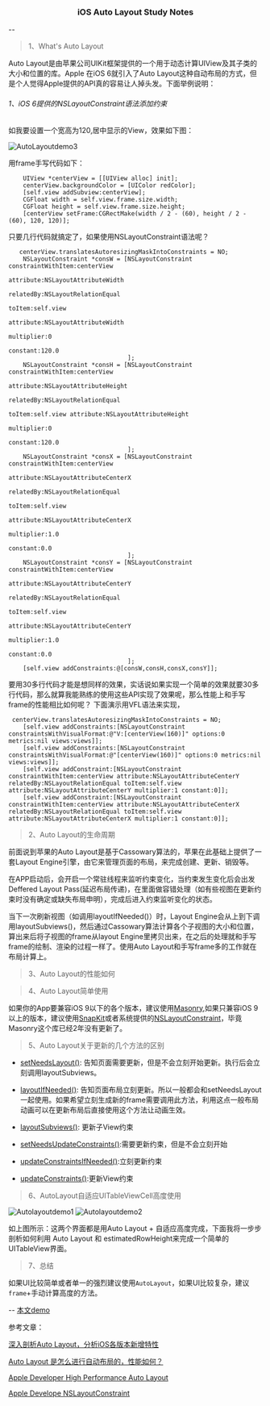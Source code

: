 <h3><center>iOS Auto Layout Study Notes</center></h3>
--


> 1、What's Auto Layout

Auto Layout是由苹果公司UIKit框架提供的一个用于动态计算UIView及其子类的大小和位置的库。Apple 在iOS 6就引入了Auto Layout这种自动布局的方式，但是个人觉得Apple提供的API真的容易让人掉头发。下面举例说明：
###### 1、iOS 6提供的NSLayoutConstraint语法添加约束

如我要设置一个宽高为120,居中显示的View，效果如下图：

![AutoLayoutdemo3](/Users/mac001/Desktop/Study学习资料/iOSNotes/AutoLayout/AutoLayoutdemo3.png)

用frame手写代码如下：

```
    UIView *centerView = [[UIView alloc] init];
    centerView.backgroundColor = [UIColor redColor];
    [self.view addSubview:centerView];
    CGFloat width = self.view.frame.size.width;
    CGFloat height = self.view.frame.size.height;
    [centerView setFrame:CGRectMake(width / 2 - (60), height / 2 - (60), 120, 120)];

```
只要几行代码就搞定了，如果使用NSLayoutConstraint语法呢？

```
   centerView.translatesAutoresizingMaskIntoConstraints = NO;
    NSLayoutConstraint *consW = [NSLayoutConstraint constraintWithItem:centerView
                                                             attribute:NSLayoutAttributeWidth
                                                             relatedBy:NSLayoutRelationEqual
                                                                toItem:self.view
                                                             attribute:NSLayoutAttributeWidth
                                                            multiplier:0
                                                              constant:120.0
                                 ];
    NSLayoutConstraint *consH = [NSLayoutConstraint constraintWithItem:centerView
                                                             attribute:NSLayoutAttributeHeight
                                                             relatedBy:NSLayoutRelationEqual
                                                                toItem:self.view attribute:NSLayoutAttributeHeight
                                                            multiplier:0
                                                              constant:120.0
                                 ];
    NSLayoutConstraint *consX = [NSLayoutConstraint constraintWithItem:centerView
                                                             attribute:NSLayoutAttributeCenterX
                                                             relatedBy:NSLayoutRelationEqual
                                                                toItem:self.view
                                                             attribute:NSLayoutAttributeCenterX
                                                            multiplier:1.0
                                                              constant:0.0
                                 ];
    NSLayoutConstraint *consY = [NSLayoutConstraint constraintWithItem:centerView
                                                             attribute:NSLayoutAttributeCenterY
                                                             relatedBy:NSLayoutRelationEqual
                                                                toItem:self.view
                                                             attribute:NSLayoutAttributeCenterY
                                                            multiplier:1.0
                                                              constant:0.0
                                 ];
    [self.view addConstraints:@[consW,consH,consX,consY]];

```
要用30多行代码才能是想同样的效果，实话说如果实现一个简单的效果就要30多行代码，那么就算我能熟练的使用这些API实现了效果呢，那么性能上和手写frame的性能相比如何呢？
下面演示用VFL语法来实现，

```
 centerView.translatesAutoresizingMaskIntoConstraints = NO;
    [self.view addConstraints:[NSLayoutConstraint constraintsWithVisualFormat:@"V:[centerView(160)]" options:0 metrics:nil views:views]];
    [self.view addConstraints:[NSLayoutConstraint constraintsWithVisualFormat:@"[centerView(160)]" options:0 metrics:nil views:views]];
    [self.view addConstraint:[NSLayoutConstraint constraintWithItem:centerView attribute:NSLayoutAttributeCenterY relatedBy:NSLayoutRelationEqual toItem:self.view attribute:NSLayoutAttributeCenterY multiplier:1 constant:0]];
    [self.view addConstraint:[NSLayoutConstraint constraintWithItem:centerView attribute:NSLayoutAttributeCenterX relatedBy:NSLayoutRelationEqual toItem:self.view attribute:NSLayoutAttributeCenterX multiplier:1 constant:0]];
```



> 2、Auto Layout的生命周期

前面说到苹果的Auto Layout是基于Cassowary算法的，苹果在此基础上提供了一套Layout Engine引擎，由它来管理页面的布局，来完成创建、更新、销毁等。

在APP启动后，会开启一个常驻线程来监听约束变化，当约束发生变化后会出发Deffered Layout Pass(延迟布局传递)，在里面做容错处理（如有些视图在更新约束时没有确定或缺失布局申明），完成后进入约束监听变化的状态。

当下一次刷新视图（如调用layoutIfNeeded()）时，Layout Engine会从上到下调用layoutSubviews()，然后通过Cassowary算法计算各个子视图的大小和位置，算出来后将子视图的frame从layout Engine里拷贝出来，在之后的处理就和手写frame的绘制、渲染的过程一样了。使用Auto Layout和手写frame多的工作就在布局计算上。

> 3、Auto Layout的性能如何



> 4、Auto Layout简单使用


如果你的App要兼容iOS 9以下的各个版本，建议使用[Masonry](https://github.com/SnapKit/Masonry),如果只兼容iOS 9以上的版本，建议使用[SnapKit](https://github.com/SnapKit/SnapKit)或者系统提供的[NSLayoutConstraint](https://developer.apple.com/documentation/uikit/nslayoutconstraint)，毕竟Masonry这个库已经2年没有更新了。



> 5、Auto Layout关于更新的几个方法的区别

* [setNeedsLayout()](https://developer.apple.com/documentation/uikit/uiview/1622601-setneedslayout): 告知页面需要更新，但是不会立刻开始更新。执行后会立刻调用layoutSubviews。

* [layoutIfNeeded()](https://developer.apple.com/documentation/uikit/uiview/1622507-layoutifneeded): 告知页面布局立刻更新。所以一般都会和setNeedsLayout一起使用。如果希望立刻生成新的frame需要调用此方法，利用这点一般布局动画可以在更新布局后直接使用这个方法让动画生效。

* [layoutSubviews()](https://developer.apple.com/documentation/uikit/uiview/1622482-layoutsubviews): 更新子View约束

*  [setNeedsUpdateConstraints()](https://developer.apple.com/documentation/uikit/uiview/1622450-setneedsupdateconstraints):需要更新约束，但是不会立刻开始

*  [updateConstraintsIfNeeded()](https://developer.apple.com/documentation/uikit/uiview/1622595-updateconstraintsifneeded):立刻更新约束

*  [updateConstraints()](https://developer.apple.com/documentation/uikit/uiview/1622512-updateconstraints):更新View约束

> 6、AutoLayout自适应UITableViewCell高度使用

![Autolayoutdemo1](/Users/mac001/Desktop/Study学习资料/iOSNotes/AutoLayout/Autolayoutdemo1.png)
![Autolayoutdemo2](/Users/mac001/Desktop/Study学习资料/iOSNotes/AutoLayout/Autolayoutdemo2.png)

如上图所示：这两个界面都是用Auto Layout + 自适应高度完成，下面我将一步步剖析如何利用 Auto Layout 和 estimatedRowHeight来完成一个简单的UITableView界面。

> 7、总结

如果UI比较简单或者单一的强烈建议使用`AutoLayout`，如果UI比较复杂，建议`frame`+手动计算高度的方法。

--
[本文demo](https://github.com/dengfeng520/One-Swift)

参考文章：

[深入剖析Auto Layout，分析iOS各版本新增特性](https://ming1016.github.io/2015/11/03/deeply-analyse-autolayout/#more)

[Auto Layout 是怎么进行自动布局的，性能如何？](https://time.geekbang.org/column/article/85332)

[Apple Developer High Performance Auto Layout](https://developer.apple.com/videos/play/wwdc2018/220)

[Apple Develope NSLayoutConstraint](https://developer.apple.com/documentation/uikit/nslayoutconstraint)